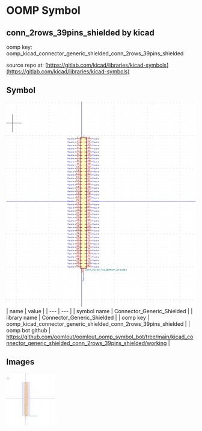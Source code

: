# OOMP Symbol  
## conn_2rows_39pins_shielded  by kicad  
  
oomp key: oomp_kicad_connector_generic_shielded_conn_2rows_39pins_shielded  
  
source repo at: [https://gitlab.com/kicad/libraries/kicad-symbols](https://gitlab.com/kicad/libraries/kicad-symbols)  
## Symbol  
  
[![working.png](working_600.png)](working.png)  
| name | value | 
| --- | --- | 
| symbol name | Connector_Generic_Shielded | 
| library name | Connector_Generic_Shielded | 
| oomp key | oomp_kicad_connector_generic_shielded_conn_2rows_39pins_shielded | 
| oomp bot github | https://github.com/oomlout/oomlout_oomp_symbol_bot/tree/main/kicad_connector_generic_shielded_conn_2rows_39pins_shielded/working | 
## Images  
  
[![working.png](working_140.png)](working.png)  
